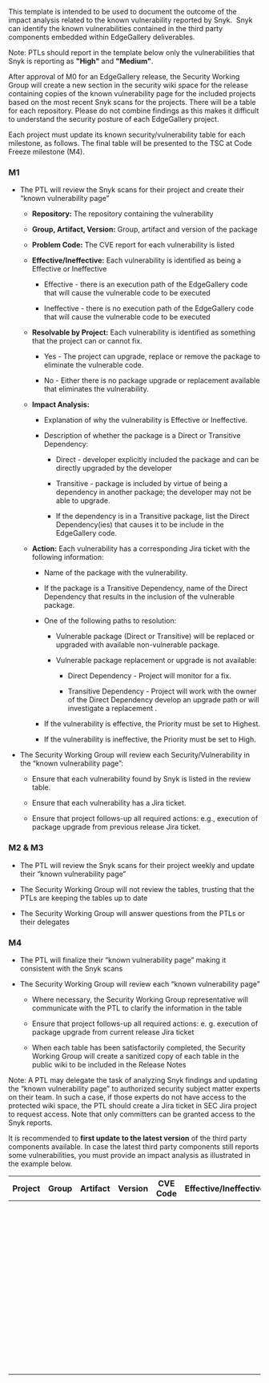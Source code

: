 This template is intended to be used to document the outcome of the impact analysis related to the known vulnerability reported by Snyk.  Snyk can identify the known vulnerabilities contained in the third party components embedded within EdgeGallery deliverables.

Note: PTLs should report in the template below only the vulnerabilities that Snyk is reporting as **"High"** and **"Medium"**.

After approval of M0 for an EdgeGallery release, the Security Working Group will create a new section in the security wiki space for the release containing copies of the known vulnerability page for the included projects based on the most recent Snyk scans for the projects. There will be a table for each repository. Please do not combine findings as this makes it difficult to understand the security posture of each EdgeGallery project.

Each project must update its known security/vulnerability table for each milestone, as follows. The final table will be presented to the TSC at Code Freeze milestone (M4).

### M1

*   The PTL will review the Snyk scans for their project and create their “known vulnerability page”

    *   **Repository:** The repository containing the vulnerability

    *   **Group, Artifact, Version:** Group, artifact and version of the package

    *   **Problem Code:** The CVE report for each vulnerability is listed

    *   **Effective/Ineffective:** Each vulnerability is identified as being a Effective or Ineffective

        *   Effective - there is an execution path of the EdgeGallery code that will cause the vulnerable code to be executed

        *   Ineffective - there is no execution path of the EdgeGallery code that will cause the vulnerable code to be executed

    *   **Resolvable by Project:** Each vulnerability is identified as something that the project can or cannot fix.

        *   Yes - The project can upgrade, replace or remove the package to eliminate the vulnerable code.

        *   No - Either there is no package upgrade or replacement available that eliminates the vulnerability.

    *   **Impact Analysis:**

        *   Explanation of why the vulnerability is Effective or Ineffective.

        *   Description of whether the package is a Direct or Transitive Dependency:

            *   Direct - developer explicitly included the package and can be directly upgraded by the developer

            *   Transitive - package is included by virtue of being a dependency in another package; the developer may not be able to upgrade.

            *   If the dependency is in a Transitive package, list the Direct Dependency(ies) that causes it to be include in the EdgeGallery code.

    *   **Action:** Each vulnerability has a corresponding Jira ticket with the following information:

        *   Name of the package with the vulnerability.

        *   If the package is a Transitive Dependency, name of the Direct Dependency that results in the inclusion of the vulnerable package.

        *   One of the following paths to resolution:

            *   Vulnerable package (Direct or Transitive) will be replaced or upgraded with available non-vulnerable package.

            *   Vulnerable package replacement or upgrade is not available:

                *   Direct Dependency - Project will monitor for a fix.

                *   Transitive Dependency - Project will work with the owner of the Direct Dependency develop an upgrade path or will investigate a replacement .

        *   If the vulnerability is effective, the Priority must be set to Highest.

        *   If the vulnerability is ineffective, the Priority must be set to High.

*   The Security Working Group will review each Security/Vulnerability in the “known vulnerability page”:

    *   Ensure that each vulnerability found by Snyk is listed in the review table.

    *   Ensure that each vulnerability has a Jira ticket.

    *   Ensure that project follows-up all required actions: e.g., execution of package upgrade from previous release Jira ticket. 

### M2 & M3

*   The PTL will review the Snyk scans for their project weekly and update their “known vulnerability page”

*   The Security Working Group will not review the tables, trusting that the PTLs are keeping the tables up to date

*   The Security Working Group will answer questions from the PTLs or their delegates

### M4

*   The PTL will finalize their “known vulnerability page” making it consistent with the Snyk scans

*   The Security Working Group will review each “known vulnerability page”

    *   Where necessary, the Security Working Group representative will communicate with the PTL to clarify the information in the table

    *   Ensure that project follows-up all required actions: e. g. execution of package upgrade from current release Jira ticket

    *   When each table has been satisfactorily completed, the Security Working Group will create a sanitized copy of each table in the public wiki to be included in the Release Notes

Note: A PTL may delegate the task of analyzing Snyk findings and updating the “known vulnerability page” to authorized security subject matter experts on their team. In such a case, if those experts do not have access to the protected wiki space, the PTL should create a Jira ticket in SEC Jira project to request access. Note that only committers can be granted access to the Snyk reports.

It is recommended to **first update to the latest version** of the third party components available. In case the latest third party components still reports some vulnerabilities, you must provide an impact analysis as illustrated in the example below.

| **Project** | **Group** | **Artifact** | **Version** | **CVE Code** | **Effective/Ineffective** | **Resolvable by Project** | **Impact Analysis**                                          | **Action**                                                   |
| ----------- | --------- | ------------ | ----------- | ------------ | ------------------------- | ------------------------- | ------------------------------------------------------------ | ------------------------------------------------------------ |
|             |           |              |             |              |                           | Y/N                       | Add the explanation why the vulnerable code is never executed when the code in this component executes | JIRA link<br><br>In the JIRA ticket, explain findings and action plan<br><br>Add the labels "Security" and the targeted release |